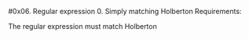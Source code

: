 #0x06. Regular expression
0. Simply matching Holberton
Requirements:

The regular expression must match Holberton
